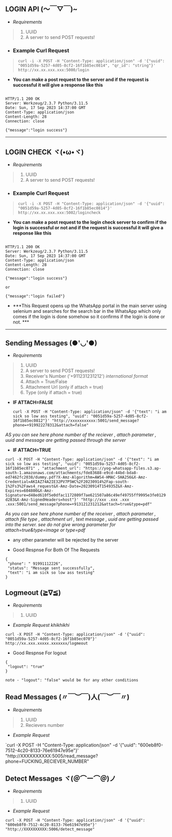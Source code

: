 ## LOGIN API (～￣▽￣)~

-   *Requirements*
> 1. UUID
> 2. A server to send POST requests! 

- ### Example Curl Request
>  `curl -i -X POST -H "Content-Type: application/json" -d '{"uuid": "0051d59a-5257-4d05-8cf2-16f1b85ec0814", "qr_id": "string"}' http://xx.xx.xxx.xxx:5000/login` 


- **You can make a post request to the server and if the request is successful it will give a response like this**

```

HTTP/1.1 200 OK
Server: Werkzeug/2.3.7 Python/3.11.5
Date: Sun, 17 Sep 2023 14:37:00 GMT
Content-Type: application/json
Content-Length: 28
Connection: close

{"message":"login success"}

```


******************************************************************************


## LOGIN CHECK ヾ(•ω•ヾ)

-   *Requirements*
> 1. UUID
> 2. A server to send POST requests! 


- ### Example Curl Request
>  `curl -i -X POST -H "Content-Type: application/json" -d '{"uuid": "0051d59a-5257-4d05-8cf2-16f1b85ec0814"}' http://xx.xx.xxx.xxx:5002/logincheck` 

- **You can make a post request to the login check server to confirm if the login is successful or not and if the request is successful it will give a response like this**

```

HTTP/1.1 200 OK
Server: Werkzeug/2.3.7 Python/3.11.5
Date: Sun, 17 Sep 2023 14:37:00 GMT
Content-Type: application/json
Content-Length: 28
Connection: close

{"message":"login success"}

or 

{"message":"login failed"}

```

- ***This Request opens up the WhatsApp portal in the main server using selenium and searches for the search bar in the WhatsApp which only comes if the login is done somehow so it confirms if the login is done or not. ***


******************************************************************************

## Sending Messages (●'◡'●)


-   *Requirements*
> 1. UUID
> 2. A server to send POST requests! 
> 3. Receiver's Number ('+911231231212') *international format*
> 4. Attach = True/False
> 5. Attachment Url (only if attach = true)
> 6. Type (only if attach = true)

- **IF ATTACH=FALSE**

  `curl -X POST -H "Content-Type: application/json" -d '{"text": "i am sick so low ass testing", "uuid": "0051d59a-5257-4d05-8cf2-16f1b85ec0812"}' "http://xxxxxxxxxxx:5001/send_message?phone=+919922278312&attach=false"`

*AS you can see here phone number of the reciever , attach parameter , uuid and message are getting passed through the server*

- **IF ATTACH=TRUE**

`curl -X POST -H "Content-Type: application/json" -d '{"text": "i am sick so low ass testing", "uuid": "0051d59a-5257-4d05-8cf2-16f1b85ec071" , "attachment_url": "https://yog-whatsapp-files.s3.ap-south-1.amazonaws.com/attachments/fde83688-e9cd-44bd-bda8-ed7462fc2038/dummy.pdf?X-Amz-Algorithm=AWS4-HMAC-SHA256&X-Amz-Credential=AKIAZ74A2IE32PV7P5WC%2F20230914%2Fap-south-1%2Fs3%2Faws4_request&X-Amz-Date=20230914T154935Z&X-Amz-Expires=604800&X-Amz-Signature=d48ed610f5e0dfac1172809f7ae621507a86c49ef49755ff9995e3fe0129d283&X-Amz-SignedHeaders=host"}' "http://xxx .xxx .xxx .xxx:5001/send_message?phone=+913121231212&attach=true&type=pdf"
`

*As you can see here phone number of the receiver , attach parameter , attach file type , attachment url , text message , uuid are getting passed into the server. see do not give wrong parameter for attach=true&type=image or type=pdf* 

- any other parameter will be rejected by the server  


- Good Respnse For Both Of The Requests

 ```
{
  "phone": " 91991112226",
  "status": "Message sent successfully",
  "text": "i am sick so low ass testing"
}

```
## Logmeout (≧∇≦)


-   *Requirements*
> 1. UUID

- *Example Request khikhikhi*

`curl -X POST -H "Content-Type: application/json" -d '{"uuid": "0051d59a-5257-4d05-8cf2-16f1b85ec070"}' http://xx.xxx.xxxxx.xxxxxxx/logmeout
`
- Good Respnse For logout

 ```
{
  "logout": "true"
}

note - "logout": "false" would be for any other conditions 
```
## Read Messages (〃￣︶￣)人(￣︶￣〃)

- *Requirements*
>  1. UUID
>  2. Recievers number

- *Example Request*

`curl -X POST -H "Content-Type: application/json" -d '{"uuid": "600eb8f0-7512-4c20-8133-76e61947e95e"}' "http://XXXXXXXXXX:5005/read_message?phone=FUCKING_RECIEVER_NUMBER"

## Detect Messages ヾ(＠⌒ー⌒＠)ノ

- *Requirements*
>  1. UUID


- *Example Request*

`curl -X POST -H "Content-Type: application/json" -d '{"uuid": "600eb8f0-7512-4c20-8133-76e61947e95e"}' "http://XXXXXXXXXX:5006/detect_message"
`

